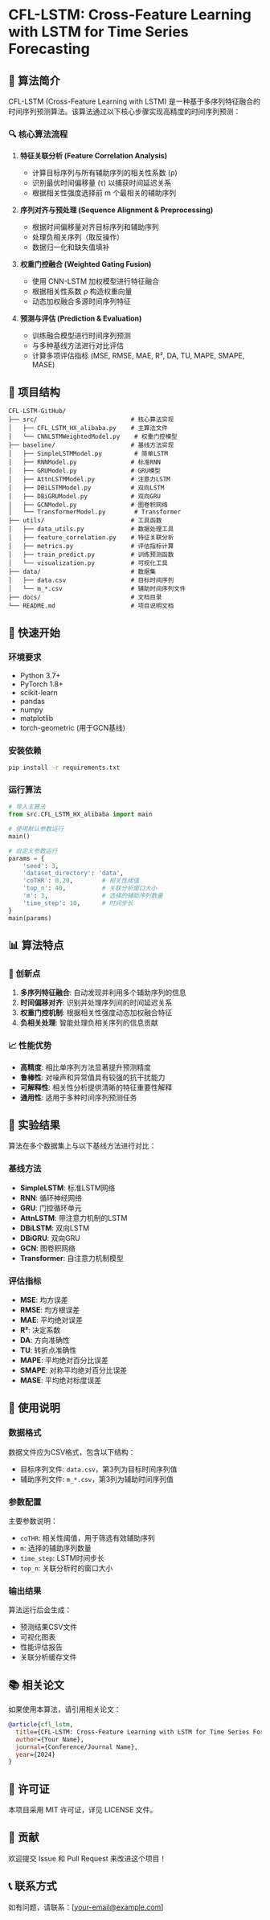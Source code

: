 # CFL-LSTM: Cross-Feature Learning with LSTM for Time Series Forecasting

## 📖 算法简介

CFL-LSTM (Cross-Feature Learning with LSTM) 是一种基于多序列特征融合的时间序列预测算法。该算法通过以下核心步骤实现高精度的时间序列预测：

### 🔍 核心算法流程

1. **特征关联分析 (Feature Correlation Analysis)**
   - 计算目标序列与所有辅助序列的相关性系数 (ρ)
   - 识别最优时间偏移量 (τ) 以捕获时间延迟关系
   - 根据相关性强度选择前 m 个最相关的辅助序列

2. **序列对齐与预处理 (Sequence Alignment & Preprocessing)**
   - 根据时间偏移量对齐目标序列和辅助序列
   - 处理负相关序列（取反操作）
   - 数据归一化和缺失值填补

3. **权重门控融合 (Weighted Gating Fusion)**
   - 使用 CNN-LSTM 加权模型进行特征融合
   - 根据相关性系数 ρ 构造权重向量
   - 动态加权融合多源时间序列特征

4. **预测与评估 (Prediction & Evaluation)**
   - 训练融合模型进行时间序列预测
   - 与多种基线方法进行对比评估
   - 计算多项评估指标 (MSE, RMSE, MAE, R², DA, TU, MAPE, SMAPE, MASE)

## 📁 项目结构

```
CFL-LSTM-GitHub/
├── src/                          # 核心算法实现
│   ├── CFL_LSTM_HX_alibaba.py    # 主算法文件
│   └── CNNLSTMWeightedModel.py    # 权重门控模型
├── baseline/                     # 基线方法实现
│   ├── SimpleLSTMModel.py         # 简单LSTM
│   ├── RNNModel.py               # 标准RNN
│   ├── GRUModel.py               # GRU模型
│   ├── AttnLSTMModel.py          # 注意力LSTM
│   ├── DBiLSTMModel.py           # 双向LSTM
│   ├── DBiGRUModel.py            # 双向GRU
│   ├── GCNModel.py               # 图卷积网络
│   └── TransformerModel.py        # Transformer
├── utils/                        # 工具函数
│   ├── data_utils.py             # 数据处理工具
│   ├── feature_correlation.py    # 特征关联分析
│   ├── metrics.py                # 评估指标计算
│   ├── train_predict.py          # 训练预测函数
│   └── visualization.py          # 可视化工具
├── data/                         # 数据集
│   ├── data.csv                  # 目标时间序列
│   └── m_*.csv                   # 辅助时间序列文件
├── docs/                         # 文档目录
└── README.md                     # 项目说明文档
```

## 🚀 快速开始

### 环境要求

- Python 3.7+
- PyTorch 1.8+
- scikit-learn
- pandas
- numpy
- matplotlib
- torch-geometric (用于GCN基线)

### 安装依赖

```bash
pip install -r requirements.txt
```

### 运行算法

```python
# 导入主算法
from src.CFL_LSTM_HX_alibaba import main

# 使用默认参数运行
main()

# 自定义参数运行
params = {
    'seed': 3,
    'dataset_directory': 'data',
    'coTHR': 0.20,        # 相关性阈值
    'top_n': 40,          # 关联分析窗口大小
    'm': 3,               # 选择的辅助序列数量
    'time_step': 10,      # 时间步长
}
main(params)
```

## 📊 算法特点

### 🔬 创新点

1. **多序列特征融合**: 自动发现并利用多个辅助序列的信息
2. **时间偏移对齐**: 识别并处理序列间的时间延迟关系
3. **权重门控机制**: 根据相关性强度动态加权融合特征
4. **负相关处理**: 智能处理负相关序列的信息贡献

### 📈 性能优势

- **高精度**: 相比单序列方法显著提升预测精度
- **鲁棒性**: 对噪声和异常值具有较强的抗干扰能力
- **可解释性**: 相关性分析提供清晰的特征重要性解释
- **通用性**: 适用于多种时间序列预测任务

## 🧪 实验结果

算法在多个数据集上与以下基线方法进行对比：

### 基线方法
- **SimpleLSTM**: 标准LSTM网络
- **RNN**: 循环神经网络
- **GRU**: 门控循环单元
- **AttnLSTM**: 带注意力机制的LSTM
- **DBiLSTM**: 双向LSTM
- **DBiGRU**: 双向GRU
- **GCN**: 图卷积网络
- **Transformer**: 自注意力机制模型

### 评估指标
- **MSE**: 均方误差
- **RMSE**: 均方根误差
- **MAE**: 平均绝对误差
- **R²**: 决定系数
- **DA**: 方向准确性
- **TU**: 转折点准确性
- **MAPE**: 平均绝对百分比误差
- **SMAPE**: 对称平均绝对百分比误差
- **MASE**: 平均绝对标度误差

## 📝 使用说明

### 数据格式

数据文件应为CSV格式，包含以下结构：
- 目标序列文件: `data.csv`，第3列为目标时间序列值
- 辅助序列文件: `m_*.csv`，第3列为辅助时间序列值

### 参数配置

主要参数说明：
- `coTHR`: 相关性阈值，用于筛选有效辅助序列
- `m`: 选择的辅助序列数量
- `time_step`: LSTM时间步长
- `top_n`: 关联分析时的窗口大小

### 输出结果

算法运行后会生成：
- 预测结果CSV文件
- 可视化图表
- 性能评估报告
- 关联分析缓存文件

## 📚 相关论文

如果使用本算法，请引用相关论文：

```bibtex
@article{cfl_lstm,
  title={CFL-LSTM: Cross-Feature Learning with LSTM for Time Series Forecasting},
  author={Your Name},
  journal={Conference/Journal Name},
  year={2024}
}
```

## 📄 许可证

本项目采用 MIT 许可证，详见 LICENSE 文件。

## 🤝 贡献

欢迎提交 Issue 和 Pull Request 来改进这个项目！

## 📞 联系方式

如有问题，请联系：[your-email@example.com] 
